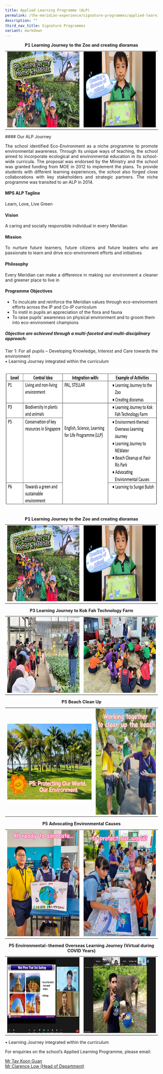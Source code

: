 ```yaml
---
title: Applied Learning Programme (ALP)
permalink: /the-meridian-experience/signature-programmes/applied-learning-programme-alp/
description: ""
third_nav_title: Signature Programmes
variant: markdown
---
```

<table style="width:100%">

  <tbody><tr>
		</tr></tbody><caption><b>P1 Learning Journey to the Zoo and creating dioramas</b></caption>
    <tbody><tr><td><img src="/images/Signature%20Programme/2024%20APL/2024_APL2.png" style="width:350px;height:250px;float:center"></td>
    <td><img src="/images/Signature%20Programme/2024%20APL/2024_APL3.png" style="width:350px;height:250px;float:center"></td>
	</tr>
	
</tbody></table>#### Our ALP Journey

<p align="justify">The school identified Eco-Environment as a niche programme to promote environmental awareness. Through its unique ways of teaching, the school aimed to incorporate ecological and environmental education in its school-wide curricula. The proposal was endorsed by the Ministry and the school was granted funding from MOE in 2012 to implement the plans. To provide students with different learning experiences, the school also forged close collaborations with key stakeholders and strategic partners. The niche programme was transited to an ALP in 2014.</p>

#### MPS ALP Tagline

<p>Learn, Love, Live Green</p>

#### Vision

<p>A caring and socially responsible individual in every Meridian</p>

#### Mission
<p align="justify">To nurture future learners, future citizens and future leaders who are passionate to learn and drive eco-environment efforts and initiatives
</p>

#### Philosophy

<p align="justify">Every Meridian can make a difference in making our environment a cleaner and greener place to live in</p>

#### Programme Objectives

<p align="justify">
</p><ul>
  <li>To inculcate and reinforce the Meridian values through eco-environment efforts across the IP and Co-IP curriculum</li>
  <li>To instil in pupils an appreciation of the flora and fauna  </li>
  <li>To raise pupils’ awareness on physical environment and to groom them into eco-environment champions</li>
</ul>
<p></p>

<h5>Objective are achieved through a multi-faceted and multi-disciplinary approach:</h5>
<p align="justify">Tier 1: For all pupils – Developing Knowledge, Interest and Care towards the environment<br>• Learning Journey integrated within the curriculum</p>

<img src="/images/Signature%20Programme/2024%20APL/2024_APL1.png" style="width:690px;height:455px;float:center">

<br>
<br>

<table style="width:100%">

  <tbody><tr>
		</tr></tbody><caption><b>P1 Learning Journey to the Zoo and creating dioramas</b></caption>
    <tbody><tr><td><img src="/images/Signature%20Programme/2024%20APL/2024_APL2.png" style="width:350px;height:250px;float:center"></td>
    <td><img src="/images/Signature%20Programme/2024%20APL/2024_APL3.png" style="width:350px;height:250px;float:center"></td>
	</tr>
	
</tbody></table>

<table style="width:100%">

  <tbody><tr>
		</tr></tbody><caption><b>P3 Learning Journey to Kok Fah Technology Farm</b></caption>
    <tbody><tr><td><img src="/images/Signature%20Programme/2024%20APL/2024_APL4.png" style="width:350px;height:250px;float:center"></td>
    <td><img src="/images/Signature%20Programme/2024%20APL/2024_APL5.png" style="width:350px;height:250px;float:center"></td>
	</tr>
	
</tbody></table>

<table style="width:100%">

  <tbody><tr>
		</tr></tbody><caption><b>P5 Beach Clean Up</b></caption>
    <tbody><tr><td><img src="/images/Signature%20Programme/2024%20APL/2024_APL6.png" style="width:350px;height:250px;float:center"></td>
    <td><img src="/images/Signature%20Programme/2024%20APL/2024_APL7.png" style="width:250px;height:350px;float:center"></td>
	</tr>
	
</tbody></table>

<table style="width:100%">

  <tbody><tr>
		</tr></tbody><caption><b>P5 Advocating Environmental Causes</b></caption>
    <tbody><tr><td><img src="/images/Signature%20Programme/2024%20APL/2024_APL8.png" style="width:250px;height:350px;float:center"></td>
    <td><img src="/images/Signature%20Programme/2024%20APL/2024_APL9.png" style="width:250px;height:350px;float:center"></td>
	</tr>
	
</tbody></table>

<table style="width:100%">

  <tbody><tr>
		</tr></tbody><caption><b>P5 Environmental-themed Overseas Learning Journey (Virtual during COVID Years)</b></caption>
    <tbody><tr><td><img src="/images/Signature%20Programme/2024%20APL/2024_APL10.png" style="width:350px;height:250px;float:center"></td>
    <td><img src="/images/Signature%20Programme/2024%20APL/2024_APL11.png" style="width:350px;height:250px;float:center"></td>
	</tr>
	
</tbody></table>

<p align="justify">• Learning Journey integrated within the curriculum</p>

<p>For enquiries on the school’s Applied Learning Programme, please email:</p>
<a href="mailto:tay_koon_guan@moe.edu.sg">Mr Tay Koon Guan</a><br>
<a href="mailto:Low_Boon_Khim@moe.edu.sg">Mr Clarence Low (Head of Department)</a>